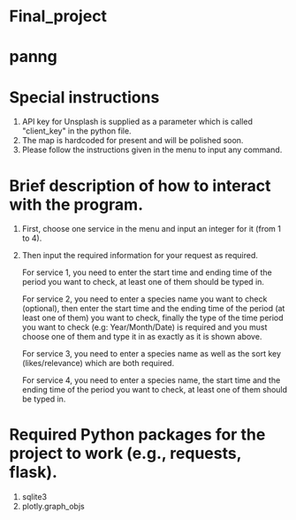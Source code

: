# Final_project
# panng

# Special instructions
1. API key for Unsplash is supplied as a parameter which is called "client_key" in the python file.
2. The map is hardcoded for present and will be polished soon.
3. Please follow the instructions given in the menu to input any command.

# Brief description of how to interact with the program.
1. First, choose one service in the menu and input an integer for it (from 1 to 4).
2. Then input the required information for your request as required. 
    
    For service 1, you need to enter the start time and ending time of the period you want to check, at least one of them should be typed in.
    
    For service 2, you need to enter a species name you want to check (optional), then enter the start time and the ending time of the period (at least one of them) you want to check, finally the type of the time period you want to check (e.g: Year/Month/Date) is required and you must choose one of them and type it in as exactly as it is shown above. 
    
    For service 3, you need to enter a species name as well as the sort key (likes/relevance) which are both required.
    
    For service 4, you need to enter a species name, the start time and the ending time of the period you want to check, at least one of them should be typed in.


# Required Python packages for the project to work (e.g., requests, flask).
1. sqlite3
2. plotly.graph_objs
